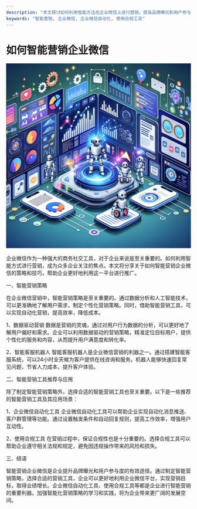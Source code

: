 ```yaml
---
description: "本文探讨如何利用智能方法在企业微信上进行营销，提高品牌曝光和用户参与度。"
keywords: "智能营销, 企业微信, 企业微信自动化, 使用合规工具"
---
```

# 如何智能营销企业微信

![](51_20240720_5_1_1721448000_1.jpg)

企业微信作为一种强大的商务社交工具，对于企业来说是至关重要的。如何利用智能方式进行营销，成为众多企业关注的焦点。本文将分享关于如何智能营销企业微信的策略和技巧，帮助企业更好地利用这一平台进行推广。

一、智能营销策略

在企业微信营销中，智能营销策略是至关重要的。通过数据分析和人工智能技术，可以更准确地了解用户需求，制定个性化营销策略。同时，借助智能营销工具，可以实现自动化营销，提高效率，降低成本。

1、数据驱动营销
数据是营销的灵魂，通过对用户行为数据的分析，可以更好地了解用户偏好和需求。企业可以利用数据驱动的营销策略，精准定位目标用户，提供个性化的服务和内容，从而提升用户满意度和转化率。

2、智能客服机器人
智能客服机器人是企业微信营销的利器之一。通过搭建智能客服系统，可以24小时全天候为客户提供在线咨询和服务。机器人能够快速回复常见问题，节省人力成本，提升客户体验。

二、智能营销工具推荐与应用

除了制定智能营销策略外，选择合适的智能营销工具也至关重要。以下是一些推荐的智能营销工具及其应用场景：

1、企业微信自动化工具
企业微信自动化工具可以帮助企业实现自动化消息推送、客户群管理等功能。通过设置触发条件和自动回复规则，提高工作效率，增强用户互动性。

2、使用合规工具
在营销过程中，保证合规性也是十分重要的。选择合规工具可以帮助企业遵守相关法规和规定，避免因违规操作带来的风险和损失。

三、结语

智能营销企业微信是企业提升品牌曝光和用户参与度的有效途径。通过制定智能营销策略，选择合适的营销工具，企业可以更好地利用企业微信平台，实现营销目标，取得业绩增长。企业微信自动化工具、使用合规工具等都是企业进行智能营销的重要利器。加强智能化营销策略的学习和实践，将为企业带来更广阔的发展空间。


